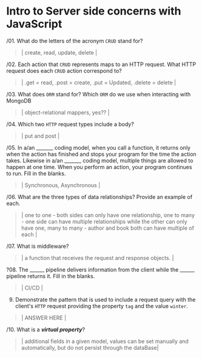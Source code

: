 # Intro to Server side concerns with JavaScript
/01. What do the letters of the acronym `CRUD` stand for?

  > | create, read, update, delete |

/02. Each action that `CRUD` represents maps to an HTTP request. What HTTP request does each `CRUD` action correspond to?

  > | .get = read, .post = create, .put = Updated, .delete = delete |

/03. What does `ORM` stand for? Which `ORM` do we use when interacting with MongoDB

  > | object-relational mappers, yes?? |

/04. Which two `HTTP` request types include a body?

  > | put and post |

/05. In a/an _______ coding model, when you call a function, it returns only when the action has finished and stops your program for the time the action takes. Likewise in a/an _______ coding model, multiple things are allowed to happen at one time. When you perform an action, your program continues to run.  Fill in the blanks.

  > | Synchronous, Asynchronous |

/06. What are the three types of data relationships? Provide an example of each.

  > | one to one - both sides can only have one relationship, one to many - one side can have multiple relationships while the other can only have one, many to many - author and book both can have multiple of each  |

/07. What is middleware?

  > | a function that receives the request and response objects. |

?08. The ______ pipeline delivers information from the client while the ______ pipeline returns it. Fill in the blanks. 

  > | CI/CD |

09. Demonstrate the pattern that is used to include a request query with the client's `HTTP` request providing the property `tag` and the value `winter`.

  > | ANSWER HERE |

/10. What is a ***virtual property***?

  > | additional fields in a given model, values can be set manually and automatically, but do not persist through the dataBase|
